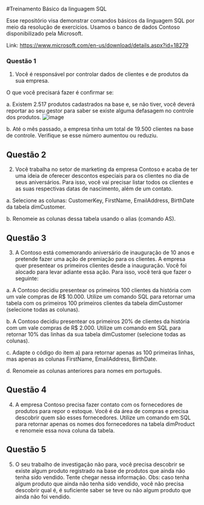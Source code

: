 #Treinamento Básico da linguagem SQL

Esse repositório visa demonstrar comandos básicos da linguagem SQL por meio da resolução de exercícios. Usamos o banco de dados Contoso disponibilizado pela Microsoft.

Link: https://www.microsoft.com/en-us/download/details.aspx?id=18279

### Questão 1 ###

1. Você é responsável por controlar dados de clientes e de produtos da sua empresa.

O que você precisará fazer é confirmar se:

a. Existem 2.517 produtos cadastrados na base e, se não tiver, você deverá reportar ao seu gestor para saber se existe alguma defasagem no controle dos produtos.
![image](https://user-images.githubusercontent.com/84130785/178829404-f5df0dba-ebac-4c4a-8e37-cb39802397b6.png)

b. Até o mês passado, a empresa tinha um total de 19.500 clientes na base de controle. Verifique se esse número aumentou ou reduziu.
  
## Questão 2 ##

2. Você trabalha no setor de marketing da empresa Contoso e acaba de ter uma ideia de oferecer descontos especiais para os clientes no dia de seus aniversários.
Para isso, você vai precisar listar todos os clientes e as suas respectivas datas de nascimento, além de um contato.

a. Selecione as colunas: CustomerKey, FirstName, EmailAddress, BirthDate da tabela dimCustomer.

b. Renomeie as colunas dessa tabela usando o alias (comando AS).

## Questão 3 ##

3. A Contoso está comemorando aniversário de inauguração de 10 anos e pretende fazer uma ação de premiação para os clientes. A empresa quer presentear os primeiros
clientes desde a inauguração. Você foi alocado para levar adiante essa ação. Para isso, você terá que fazer o seguinte:

a. A Contoso decidiu presentear os primeiros 100 clientes da história com um vale compras de R$ 10.000. Utilize um comando SQL para retornar uma tabela com os 
primeiros 100 primeiros clientes da tabela dimCustomer (selecione todas as colunas).

b. A Contoso decidiu presentear os primeiros 20% de clientes da história com um vale compras de R$ 2.000. Utilize um comando em SQL para retornar 10% das linhas da sua
tabela dimCustomer (selecione todas as colunas).

c. Adapte o código do item a) para retornar apenas as 100 primeiras linhas, mas apenas as colunas FirstName, EmailAddress, BirthDate.

d. Renomeie as colunas anteriores para nomes em português.

## Questão 4 ##

4. A empresa Contoso precisa fazer contato com os fornecedores de produtos para repor o estoque. Você é da área de compras e precisa descobrir quem são esses
fornecedores. Utilize um comando em SQL para retornar apenas os nomes dos fornecedores na tabela dimProduct e renomeie essa nova coluna da tabela.

## Questão 5 ##
5. O seu trabalho de investigação não para, você precisa descobrir se existe algum produto registrado na base de produtos que ainda não tenha sido vendido. Tente
chegar nessa informação.
Obs: caso tenha algum produto que ainda não tenha sido vendido, você não precisa descobrir qual é, é suficiente saber se teve ou não algum produto que ainda não 
foi vendido.
